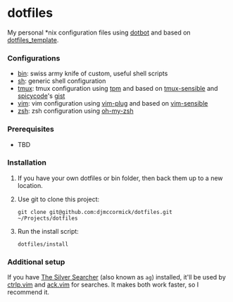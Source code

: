 # dotfiles

My personal *nix configuration files using [dotbot](https://github.com/anishathalye/dotbot) and based on [dotfiles_template](https://github.com/anishathalye/dotfiles_template).


### Configurations

- [bin](bin): swiss army knife of custom, useful shell scripts
- [sh](sh): generic shell configuration
- [tmux](tmux): tmux configuration using [tpm](https://github.com/tmux-plugins/tpm) and based on [tmux-sensible](https://github.com/tmux-plugins/tmux-sensible) and [spicycode](https://github.com/spicycode)'s [gist](https://gist.github.com/spicycode/1229612)
- [vim](vim): vim configuration using [vim-plug](https://github.com/junegunn/vim-plug) and based on [vim-sensible](https://github.com/tpope/vim-sensible)
- [zsh](zsh): zsh configuration using [oh-my-zsh](https://github.com/robbyrussell/oh-my-zsh)


### Prerequisites

- TBD


### Installation

1. If you have your own dotfiles or bin folder, then back them up to a new location.

1. Use git to clone this project:
   ```shell
   git clone git@github.com:djmccormick/dotfiles.git ~/Projects/dotfiles
   ```

1. Run the install script:
   ```shell
   dotfiles/install
   ```


### Additional setup

If you have [The Silver Searcher](https://github.com/ggreer/the_silver_searcher) (also known as `ag`) installed, it'll be used by [ctrlp.vim](https://github.com/ctrlpvim/ctrlp.vim) and [ack.vim](https://github.com/mileszs/ack.vim) for searches. It makes both work faster, so I recommend it.
